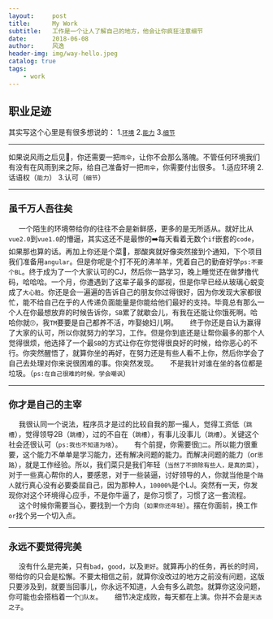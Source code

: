 ```yaml
---
layout:     post
title:      My Work
subtitle:   工作是一个让人了解自己的地方，他会让你疯狂注意细节
date:       2018-06-08
author:     风逸
header-img: img/way-hello.jpeg
catalog: true
tags:
    - work
---
```


## 职业足迹
其实写这个心里是有很多想说的：
1.[```环境```](#jump1)
2.[```能力```](#jump2)
3.[```细节```](#jump3)
***
如果说风雨之后见🌈，你还需要一把```雨伞```，让你不会那么落魄。不管任何环境我们有没有在风雨到来之际，给自己准备好一把```雨伞```，你需要付出很多。
1.适应环境
2.话语权（```能力```）
3.认可（```细节```）
***
### <span id="jump1" style="font-size: 18px">虽千万人吾往矣</span>
<span style="margin-left: 20px;">一个</span>陌生的环境带给你的往往不会是新鲜感，更多的是无所适从。就好比从```vue2.0```到```vue1.0```的懵逼，其实这还不是最惨的➡️每天看着无数个```if```嵌套的```code```，如果那也算的话。再加上你还是个菜🐔，那酸爽就好像突然接到个通知，下个项目我们准备用```angular```。但是你呢是个打不死的沸羊羊，凭着自己的勤奋好学```ps:不要个BL```。终于成为了一个大家认可的CJ，然后你一路学习，晚上睡觉还在做梦撸代码，哈哈哈。一个月，你遭遇到了这辈子最多的鄙视，但是你早已经从玻璃心蜕变成了```大心脏```。你还是会一遍遍的告诉自己的朋友你过得很好，因为你发现大家都很忙，能不给自己在乎的人传递负面能量是你能给他们最好的支持。毕竟总有那么一个人在你最想放弃的时候告诉你，```SB```累了就歇会儿，有我在还能让你饿死啊。哈哈你就🙄️，我```TM```要要是自己都养不活，咋娶媳妇儿啊。
<span style="margin-left: 20px">终于</span>你还是自认为赢得了大家的认可，所以你就努力的学习，工作。但是你到底还是让帮你最多的那个人觉得很烦，他选择了一个最```SB```的方式让你在你觉得很良好的时候，给你恶心的不行。你突然醒悟了，就算你坐的再好，在努力还是有些人看不上你，然后你学会了自己去处理对你来说很困难的事。你突然发现。
<span style="margin-left: 20px">不是</span>我针对谁在坐的各位都是垃圾。（```ps:在自己很难的时候，学会嘲讽```）
***
### <span id="jump2" style="font-size: 18px">你才是自己的主宰</span>
<span style="margin-left: 20px;">我很认同</span>一个说法，程序员才是过的比较自我的那一撮人，觉得工资低（```跳槽```），觉得领导2B（```跳槽```），过的不自在（```跳槽```），有事儿没事儿（```跳槽```）。关键这个社会还很认可（```ps:我也不知道为啥```）。
<span style="margin-left: 20px;">有个前提，</span>你需要很```🐂二```。所以能力很重要，这个能力不单单是学习能力，还有解决问题的能力。而解决问题的能力（or```思路```），就是工作经验。所以，我们菜只是我们年轻（```当然了不排除有些人，是真的菜```），对于一些真心帮你的人，要感恩，对于一些装逼，讨好领导的人，你就当他是个```路人```就行真心没有必要委屈自己，因为那种人，```10000%```是个LJ。突然有一天，你发现你对这个环境得心应手，不是你牛逼了，是你习惯了，习惯了这一套流程。
<span style="margin-left: 20px;">这个时候</span>你需要当心，要找到一个方向（```如果你还年轻```）。摆在你面前，换工作```or```找个另一个切入点。
***
### <span id="jump3" style="font-size: 18px">永远不要觉得完美</span>
<span style="margin-left: 20px;">没有什么是</span>完美，只有```bad```，```good```，以及```更好```。就算再小的任务，再长的时间，带给你的只会是松懈。不要太相信之前，就算你没改过的地方之前没有问题，这版只要涉及到，就要当回事儿，你永远不知道，人会有多么疏忽。就算你这没问题，你可能也会搭档着一个```🐷队友```。
<span style="margin-left: 20px;">细节决定成败，</span>每天都在上演。你并不会是```天选之子```。

